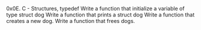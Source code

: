 0x0E. C - Structures, typedef
Write a function that initialize a variable of type struct dog
Write a function that prints a struct dog
Write a function that creates a new dog.
Write a function that frees dogs.
